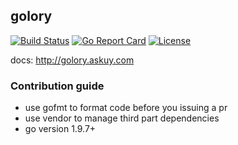 ## golory

[![Build Status](https://travis-ci.org/1pb-club/golory.svg?branch=master)](https://travis-ci.org/1pb-club/golory)
[![Go Report Card](https://goreportcard.com/badge/github.com/1pb-club/golory)](https://goreportcard.com/report/github.com/1pb-club/golory)
[![License](https://img.shields.io/badge/License-Apache%202.0-blue.svg)](https://opensource.org/licenses/Apache-2.0)

docs: http://golory.askuy.com

### Contribution guide
* use gofmt to format code before you issuing a pr
* use vendor to manage third part dependencies
* go version 1.9.7+

